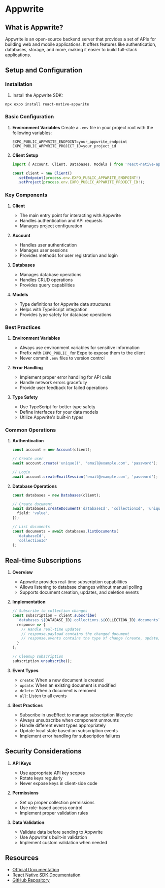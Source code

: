 # Appwrite

## What is Appwrite?

Appwrite is an open-source backend server that provides a set of APIs for building web and mobile applications. It offers features like authentication, databases, storage, and more, making it easier to build full-stack applications.

## Setup and Configuration

### Installation

1. Install the Appwrite SDK:

```bash
npx expo install react-native-appwrite
```

### Basic Configuration

1. **Environment Variables**
   Create a `.env` file in your project root with the following variables:

   ```
   EXPO_PUBLIC_APPWRITE_ENDPOINT=your_appwrite_endpoint
   EXPO_PUBLIC_APPWRITE_PROJECT_ID=your_project_id
   ```

2. **Client Setup**

   ```typescript
   import { Account, Client, Databases, Models } from 'react-native-appwrite';

   const client = new Client()
     .setEndpoint(process.env.EXPO_PUBLIC_APPWRITE_ENDPOINT!)
     .setProject(process.env.EXPO_PUBLIC_APPWRITE_PROJECT_ID!);
   ```

### Key Components

1. **Client**

   - The main entry point for interacting with Appwrite
   - Handles authentication and API requests
   - Manages project configuration

2. **Account**

   - Handles user authentication
   - Manages user sessions
   - Provides methods for user registration and login

3. **Databases**

   - Manages database operations
   - Handles CRUD operations
   - Provides query capabilities

4. **Models**
   - Type definitions for Appwrite data structures
   - Helps with TypeScript integration
   - Provides type safety for database operations

### Best Practices

1. **Environment Variables**

   - Always use environment variables for sensitive information
   - Prefix with `EXPO_PUBLIC_` for Expo to expose them to the client
   - Never commit `.env` files to version control

2. **Error Handling**

   - Implement proper error handling for API calls
   - Handle network errors gracefully
   - Provide user feedback for failed operations

3. **Type Safety**
   - Use TypeScript for better type safety
   - Define interfaces for your data models
   - Utilize Appwrite's built-in types

### Common Operations

1. **Authentication**

   ```typescript
   const account = new Account(client);

   // Create user
   await account.create('unique()', 'email@example.com', 'password');

   // Login
   await account.createEmailSession('email@example.com', 'password');
   ```

2. **Database Operations**

   ```typescript
   const databases = new Databases(client);

   // Create document
   await databases.createDocument('databaseId', 'collectionId', 'unique()', {
     field: 'value',
   });

   // List documents
   const documents = await databases.listDocuments(
     'databaseId',
     'collectionId'
   );
   ```

## Real-time Subscriptions

1. **Overview**

   - Appwrite provides real-time subscription capabilities
   - Allows listening to database changes without manual polling
   - Supports document creation, updates, and deletion events

2. **Implementation**

   ```typescript
   // Subscribe to collection changes
   const subscription = client.subscribe(
     `databases.${DATABASE_ID}.collections.${COLLECTION_ID}.documents`,
     response => {
       // Handle real-time updates
       // response.payload contains the changed document
       // response.events contains the type of change (create, update, delete)
     }
   );

   // Cleanup subscription
   subscription.unsubscribe();
   ```

3. **Event Types**

   - `create`: When a new document is created
   - `update`: When an existing document is modified
   - `delete`: When a document is removed
   - `all`: Listen to all events

4. **Best Practices**
   - Subscribe in useEffect to manage subscription lifecycle
   - Always unsubscribe when component unmounts
   - Handle different event types appropriately
   - Update local state based on subscription events
   - Implement error handling for subscription failures

## Security Considerations

1. **API Keys**

   - Use appropriate API key scopes
   - Rotate keys regularly
   - Never expose keys in client-side code

2. **Permissions**

   - Set up proper collection permissions
   - Use role-based access control
   - Implement proper validation rules

3. **Data Validation**
   - Validate data before sending to Appwrite
   - Use Appwrite's built-in validation
   - Implement custom validation when needed

## Resources

- [Official Documentation](https://appwrite.io/docs)
- [React Native SDK Documentation](https://appwrite.io/docs/sdks/react-native)
- [GitHub Repository](https://github.com/appwrite/appwrite)

